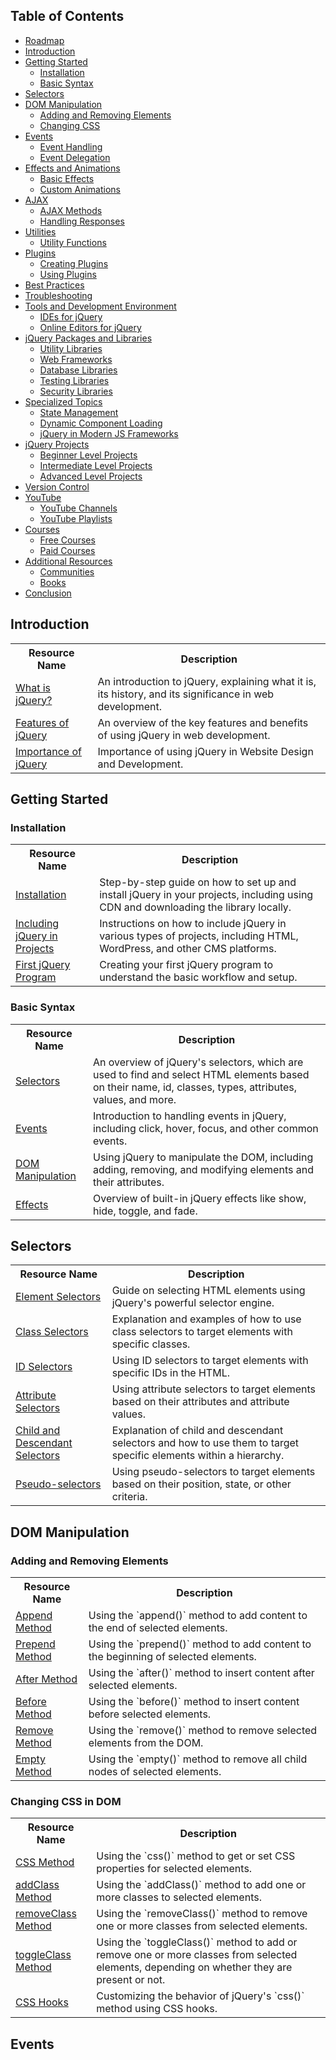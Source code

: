

## Table of Contents

- [Roadmap](#roadmap)
- [Introduction](#introduction)
- [Getting Started](#getting-started)
   - [Installation](#installation)
   - [Basic Syntax](#basic-syntax)
- [Selectors](#selectors)
- [DOM Manipulation](#dom-manipulation)
   - [Adding and Removing Elements](#adding-and-removing-elements)
   - [Changing CSS](#changing-css)
- [Events](#events)
   - [Event Handling](#event-handling)
   - [Event Delegation](#event-delegation)
- [Effects and Animations](#effects-and-animations)
   - [Basic Effects](#basic-effects)
   - [Custom Animations](#custom-animations)
- [AJAX](#ajax)
   - [AJAX Methods](#ajax-methods)
   - [Handling Responses](#handling-responses)
- [Utilities](#utilities)
   - [Utility Functions](#utility-functions)
- [Plugins](#plugins)
   - [Creating Plugins](#creating-plugins)
   - [Using Plugins](#using-plugins)
- [Best Practices](#best-practices)
- [Troubleshooting](#troubleshooting)
- [Tools and Development Environment](#tools-and-development-environment)
    - [IDEs for jQuery](#ides-for-jquery)
    - [Online Editors for jQuery](#online-editors-for-jquery)
- [jQuery Packages and Libraries](#jquery-packages-and-libraries)
    - [Utility Libraries](#utility-libraries)
    - [Web Frameworks](#web-frameworks)
    - [Database Libraries](#database-libraries)
    - [Testing Libraries](#testing-libraries)
    - [Security Libraries](#security-libraries)
- [Specialized Topics](#specialized-topics)
    - [State Management](#state-management)
    - [Dynamic Component Loading](#dynamic-component-loading)
    - [jQuery in Modern JS Frameworks](#jquery-in-modern-js-frameworks)
- [jQuery Projects](#jquery-projects)
    - [Beginner Level Projects](#beginner-level-projects)
    - [Intermediate Level Projects](#intermediate-level-projects)
    - [Advanced Level Projects](#advanced-level-projects)
- [Version Control](#version-control)
- [YouTube](#youtube)
    - [YouTube Channels](#youtube-channels)
    - [YouTube Playlists](#youtube-playlists)
- [Courses](#courses)
    - [Free Courses](#free-courses)
    - [Paid Courses](#paid-courses)
- [Additional Resources](#additional-resources)
    - [Communities](#communities)
    - [Books](#books)
- [Conclusion](#conclusion)


## Introduction

<table width="100%">
 <tr>
   <th>Resource Name</th>
   <th>Description</th>
 </tr>
 <tr>
   <td><a href="https://www.w3schools.com/jquery/jquery_intro.asp">What is jQuery?</a></td>
   <td>An introduction to jQuery, explaining what it is, its history, and its significance in web development.</td>
 </tr>
 <tr>
   <td><a href="https://www.sitesbay.com/jquery/jquery-feature">Features of jQuery</a></td>
   <td>An overview of the key features and benefits of using jQuery in web development.</td>
 </tr>
  <tr>
   <td><a href="https://www.f5buddy.com/importance-of-jquery/">Importance of jQuery</a></td>
   <td>Importance of using jQuery in Website Design and Development.</td>
 </tr>
</table>

## Getting Started


### Installation
<table width="100%">
 <tr>
   <th>Resource Name</th>
   <th>Description</th>
 </tr>
 <tr>
   <td><a href="https://documentation.unbounce.com/hc/en-us/articles/360035109311-Installing-jQuery-on-Your-Landing-Page">Installation</a></td>
   <td>Step-by-step guide on how to set up and install jQuery in your projects, including using CDN and downloading the library locally.</td>
 </tr>
 <tr>
   <td><a href="https://www.geeksforgeeks.org/how-to-use-a-jquery-library-in-your-project/">Including jQuery in Projects</a></td>
   <td>Instructions on how to include jQuery in various types of projects, including HTML, WordPress, and other CMS platforms.</td>
 </tr>
 <tr>
   <td><a href="https://www.java67.com/2014/08/helloworld-my-first-jquery-program.html">First jQuery Program</a></td>
   <td>Creating your first jQuery program to understand the basic workflow and setup.</td>
 </tr>
</table>

### Basic Syntax
<table width="100%">
 <tr>
   <th>Resource Name</th>
   <th>Description</th>
 </tr>
 <tr>
   <td><a href="https://www.w3schools.com/jquery/jquery_selectors.asp">Selectors</a></td>
   <td>An overview of jQuery's selectors, which are used to find and select HTML elements based on their name, id, classes, types, attributes, values, and more.</td>
 </tr>
 <tr>
   <td><a href="https://www.javatpoint.com/jquery-events">Events</a></td>
   <td>Introduction to handling events in jQuery, including click, hover, focus, and other common events.</td>
 </tr>
 <tr>
   <td><a href="https://www.tutorialspoint.com/jquery/jquery-dom.htm">DOM Manipulation</a></td>
   <td>Using jQuery to manipulate the DOM, including adding, removing, and modifying elements and their attributes.</td>
 </tr>
 <tr>
   <td><a href="https://www.javatpoint.com/jquery-effects">Effects</a></td>
   <td>Overview of built-in jQuery effects like show, hide, toggle, and fade.</td>
 </tr>
</table>

## Selectors

<table width="100%">
 <tr>
   <th>Resource Name</th>
   <th>Description</th>
 </tr>
 <tr>
   <td><a href="https://www.scaler.com/topics/jquery/jquery-element-selector/">Element Selectors</a></td>
   <td>Guide on selecting HTML elements using jQuery's powerful selector engine.</td>
 </tr>
 <tr>
   <td><a href="https://www.w3schools.com/jquery/sel_class.asp">Class Selectors</a></td>
   <td>Explanation and examples of how to use class selectors to target elements with specific classes.</td>
 </tr>
 <tr>
   <td><a href="https://www.w3schools.com/jquery/sel_id.asp">ID Selectors</a></td>
   <td>Using ID selectors to target elements with specific IDs in the HTML.</td>
 </tr>
 <tr>
   <td><a href="https://www.w3schools.com/jquery/sel_attribute_prefix_value.asp">Attribute Selectors</a></td>
   <td>Using attribute selectors to target elements based on their attributes and attribute values.</td>
 </tr>
 <tr>
   <td><a href="https://www.w3schools.com/jquery/sel_parent_descendant.asp">Child and Descendant Selectors</a></td>
   <td>Explanation of child and descendant selectors and how to use them to target specific elements within a hierarchy.</td>
 </tr>
 <tr>
   <td><a href="https://www.tutorialspoint.com/How-to-manipulate-CSS-pseudo-elements-before-and-after-using-jQuery">Pseudo-selectors</a></td>
   <td>Using pseudo-selectors to target elements based on their position, state, or other criteria.</td>
 </tr>
</table>


## DOM Manipulation

### Adding and Removing Elements
<table width="100%">
 <tr>
   <th>Resource Name</th>
   <th>Description</th>
 </tr>
 <tr>
   <td><a href="https://www.w3schools.com/jquery/html_append.asp">Append Method</a></td>
   <td>Using the `append()` method to add content to the end of selected elements.</td>
 </tr>
 <tr>
   <td><a href="https://www.javatpoint.com/jquery-prepend">Prepend Method</a></td>
   <td>Using the `prepend()` method to add content to the beginning of selected elements.</td>
 </tr>
 <tr>
   <td><a href="https://www.geeksforgeeks.org/jquery-after-method/">After Method</a></td>
   <td>Using the `after()` method to insert content after selected elements.</td>
 </tr>
 <tr>
   <td><a href="https://www.tutorialspoint.com/jquery-before-method">Before Method</a></td>
   <td>Using the `before()` method to insert content before selected elements.</td>
 </tr>
 <tr>
   <td><a href="https://www.w3schools.com/jquery/html_remove.asp">Remove Method</a></td>
   <td>Using the `remove()` method to remove selected elements from the DOM.</td>
 </tr>
 <tr>
   <td><a href="https://www.javatpoint.com/jquery-empty">Empty Method</a></td>
   <td>Using the `empty()` method to remove all child nodes of selected elements.</td>
 </tr>
</table>

### Changing CSS in DOM
<table width="100%">
 <tr>
   <th>Resource Name</th>
   <th>Description</th>
 </tr>
 <tr>
   <td><a href="https://www.javatpoint.com/jquery-css">CSS Method</a></td>
   <td>Using the `css()` method to get or set CSS properties for selected elements.</td>
 </tr>
 <tr>
   <td><a href="https://api.jquery.com/addClass/">addClass Method</a></td>
   <td>Using the `addClass()` method to add one or more classes to selected elements.</td>
 </tr>
 <tr>
   <td><a href="https://www.javatpoint.com/jquery-ui-removeclass">removeClass Method</a></td>
   <td>Using the `removeClass()` method to remove one or more classes from selected elements.</td>
 </tr>
 <tr>
   <td><a href="https://www.geeksforgeeks.org/jquery-toggleclass-method/">toggleClass Method</a></td>
   <td>Using the `toggleClass()` method to add or remove one or more classes from selected elements, depending on whether they are present or not.</td>
 </tr>
 <tr>
   <td><a href="https://www.jackfranklin.co.uk/blog/jquery-css-hooks/">CSS Hooks</a></td>
   <td>Customizing the behavior of jQuery's `css()` method using CSS hooks.</td>
 </tr>
</table>

## Events

